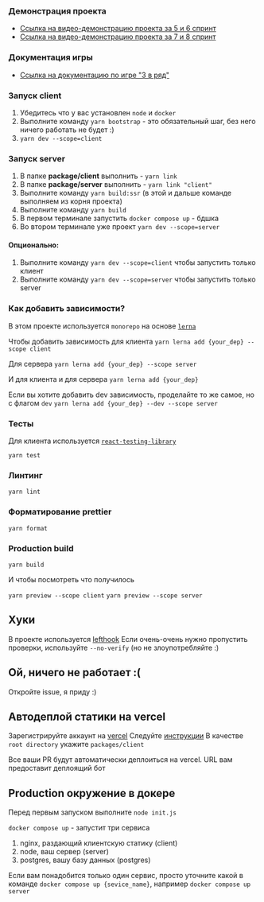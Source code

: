 ### Демонстрация проекта

- [Ссылка на видео-демонстрацию проекта за 5 и 6 спринт](https://disk.yandex.ru/i/HC82x2siFWV9LQ)
- [Ссылка на видео-демонстрацию проекта за 7 и 8 спринт](https://disk.yandex.ru/i/7wwh-6SfH7UwYQ)

### Документация игры
- [Ссылка на документацию по игре "3 в ряд"](GAMEDOC.md)

### Запуск client

1. Убедитесь что у вас установлен `node` и `docker`
2. Выполните команду `yarn bootstrap` - это обязательный шаг, без него ничего работать не будет :)
3. `yarn dev --scope=client`

### Запуск server

1. В папке **package/client** выполнить - `yarn link`
2. В папке **package/server** выполнить - `yarn link "client"`
3. Выполните команду `yarn build:ssr` (в этой и дальше команде выполняем из корня проекта)
4. Выполните команду `yarn build`
5. В первом терминале запустить `docker compose up` - бдшка
6. Во втором терминале уже проект `yarn dev --scope=server`

#### Опционально:

1. Выполните команду `yarn dev --scope=client` чтобы запустить только клиент
2. Выполните команду `yarn dev --scope=server` чтобы запустить только server

### Как добавить зависимости?
В этом проекте используется `monorepo` на основе [`lerna`](https://github.com/lerna/lerna)

Чтобы добавить зависимость для клиента 
```yarn lerna add {your_dep} --scope client```

Для сервера
```yarn lerna add {your_dep} --scope server```

И для клиента и для сервера
```yarn lerna add {your_dep}```


Если вы хотите добавить dev зависимость, проделайте то же самое, но с флагом `dev`
```yarn lerna add {your_dep} --dev --scope server```


### Тесты

Для клиента используется [`react-testing-library`](https://testing-library.com/docs/react-testing-library/intro/)

```yarn test```

### Линтинг

```yarn lint```

### Форматирование prettier

```yarn format```

### Production build

```yarn build```

И чтобы посмотреть что получилось


`yarn preview --scope client`
`yarn preview --scope server`

## Хуки
В проекте используется [lefthook](https://github.com/evilmartians/lefthook)
Если очень-очень нужно пропустить проверки, используйте `--no-verify` (но не злоупотребляйте :)

## Ой, ничего не работает :(

Откройте issue, я приду :)

## Автодеплой статики на vercel
Зарегистрируйте аккаунт на [vercel](https://vercel.com/)
Следуйте [инструкции](https://vitejs.dev/guide/static-deploy.html#vercel-for-git)
В качестве `root directory` укажите `packages/client`

Все ваши PR будут автоматически деплоиться на vercel. URL вам предоставит деплоящий бот

## Production окружение в докере
Перед первым запуском выполните `node init.js`


`docker compose up` - запустит три сервиса
1. nginx, раздающий клиентскую статику (client)
2. node, ваш сервер (server)
3. postgres, вашу базу данных (postgres)

Если вам понадобится только один сервис, просто уточните какой в команде
`docker compose up {sevice_name}`, например `docker compose up server`
